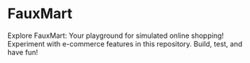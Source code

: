 # FauxMart
Explore FauxMart: Your playground for simulated online shopping! Experiment with e-commerce features in this repository. Build, test, and have fun!
